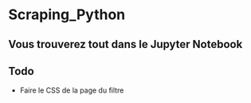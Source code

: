 # Scraping_Python

## Vous trouverez tout dans le Jupyter Notebook

## Todo
  
  - Faire le CSS de la page du filtre
